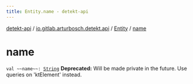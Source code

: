 ```yaml
---
title: Entity.name - detekt-api
---
```


[detekt-api](../../index.html) / [io.gitlab.arturbosch.detekt.api](../index.html) / [Entity](index.html) / [name](./name.html)

# name

`val ~~name~~: `[`String`](https://kotlinlang.org/api/latest/jvm/stdlib/kotlin/-string/index.html)
**Deprecated:** Will be made private in the future. Use queries on 'ktElement' instead.


